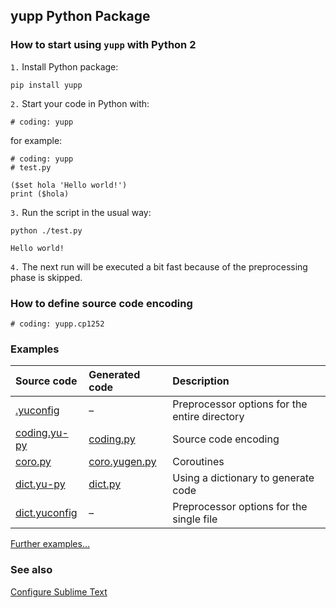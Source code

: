 ## **yupp** Python Package

### How to start using `yupp` with Python 2

`1.` Install Python package:

    pip install yupp

`2.` Start your code in Python with:

    # coding: yupp

for example:

    # coding: yupp
    # test.py

    ($set hola 'Hello world!')
    print ($hola)

`3.` Run the script in the usual way:

    python ./test.py

    Hello world!

`4.` The next run will be executed a bit fast because of the preprocessing phase is skipped.

### How to define source code encoding

    # coding: yupp.cp1252

### Examples

Source code                          | Generated code                       | Description
:---                                 | :---                                 | :---
[.yuconfig](../eg/.yuconfig)         | –                                    | Preprocessor options for the entire directory
[coding.yu-py](../eg/coding.yu-py)   | [coding.py](../eg/coding.py)         | Source code encoding
[coro.py](../eg/coro.py)             | [coro.yugen.py](../eg/coro.yugen.py) | Coroutines
[dict.yu-py](../eg/dict.yu-py)       | [dict.py](../eg/dict.py)             | Using a dictionary to generate code
[dict.yuconfig](../eg/dict.yuconfig) | –                                    | Preprocessor options for the single file

[Further examples...](../eg/)

### See also

[Configure Sublime Text](../sublime_text/)
